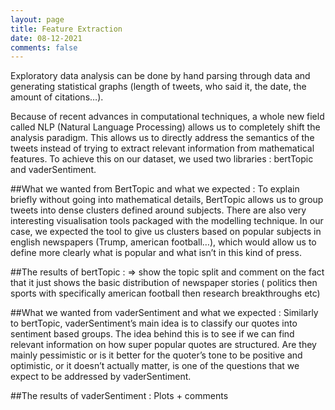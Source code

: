 ```yaml
---
layout: page
title: Feature Extraction
date: 08-12-2021
comments: false
---
```


Exploratory data analysis can be done by hand parsing through data and generating statistical graphs (length of tweets, who said it, the date, the amount of citations…). 

Because of recent advances in computational techniques, a whole new field called NLP (Natural Language Processing) allows us to completely shift the analysis paradigm. This allows us to directly address the semantics of the tweets instead of trying to extract relevant information from mathematical features.
To achieve this on our dataset, we used two libraries : bertTopic and vaderSentiment.


##What we wanted from BertTopic and what we expected  :
To explain briefly without going into mathematical details, BertTopic allows us to group tweets into dense clusters defined around subjects. There are also very interesting visualisation tools packaged with the modelling technique. In our case, we expected the tool to give us clusters based on popular subjects in english newspapers (Trump, american football…), which would allow us to define more clearly what is popular and what isn’t in this kind of press.

##The results of bertTopic : 
=> show the topic split and comment on the fact that it just shows the basic distribution of newspaper stories ( politics then sports with specifically american football then research breakthroughs etc)


##What we wanted from vaderSentiment and what we expected  :
Similarly to bertTopic, vaderSentiment’s main idea is to classify our quotes into sentiment based groups. The idea behind this is to see if we can find relevant information on how super popular quotes are structured. Are they mainly pessimistic or is it better for the quoter’s tone to be positive and optimistic, or it doesn’t actually matter, is one of the questions that we expect to be addressed by vaderSentiment.

##The results of vaderSentiment : 
Plots + comments 
    

